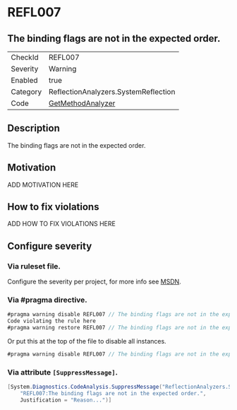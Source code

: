# REFL007
## The binding flags are not in the expected order.

<!-- start generated table -->
<table>
  <tr>
    <td>CheckId</td>
    <td>REFL007</td>
  </tr>
  <tr>
    <td>Severity</td>
    <td>Warning</td>
  </tr>
  <tr>
    <td>Enabled</td>
    <td>true</td>
  </tr>
  <tr>
    <td>Category</td>
    <td>ReflectionAnalyzers.SystemReflection</td>
  </tr>
  <tr>
    <td>Code</td>
    <td><a href="https://github.com/DotNetAnalyzers/ReflectionAnalyzers/blob/master/ReflectionAnalyzers/NodeAnalzers/GetMethodAnalyzer.cs">GetMethodAnalyzer</a></td>
  </tr>
</table>
<!-- end generated table -->

## Description

The binding flags are not in the expected order.

## Motivation

ADD MOTIVATION HERE

## How to fix violations

ADD HOW TO FIX VIOLATIONS HERE

<!-- start generated config severity -->
## Configure severity

### Via ruleset file.

Configure the severity per project, for more info see [MSDN](https://msdn.microsoft.com/en-us/library/dd264949.aspx).

### Via #pragma directive.
```C#
#pragma warning disable REFL007 // The binding flags are not in the expected order.
Code violating the rule here
#pragma warning restore REFL007 // The binding flags are not in the expected order.
```

Or put this at the top of the file to disable all instances.
```C#
#pragma warning disable REFL007 // The binding flags are not in the expected order.
```

### Via attribute `[SuppressMessage]`.

```C#
[System.Diagnostics.CodeAnalysis.SuppressMessage("ReflectionAnalyzers.SystemReflection", 
    "REFL007:The binding flags are not in the expected order.", 
    Justification = "Reason...")]
```
<!-- end generated config severity -->